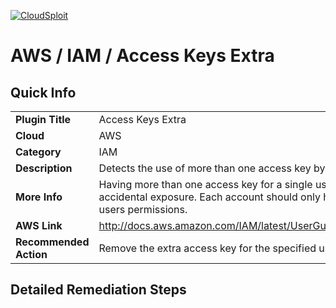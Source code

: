 [![CloudSploit](https://cloudsploit.com/img/logo-new-big-text-100.png "CloudSploit")](https://cloudsploit.com)

# AWS / IAM / Access Keys Extra

## Quick Info

| | |
|-|-|
| **Plugin Title** | Access Keys Extra |
| **Cloud** | AWS |
| **Category** | IAM |
| **Description** | Detects the use of more than one access key by any single user |
| **More Info** | Having more than one access key for a single user increases the chance of accidental exposure. Each account should only have one key that defines the users permissions. |
| **AWS Link** | http://docs.aws.amazon.com/IAM/latest/UserGuide/ManagingCredentials.html |
| **Recommended Action** | Remove the extra access key for the specified user. |

## Detailed Remediation Steps

